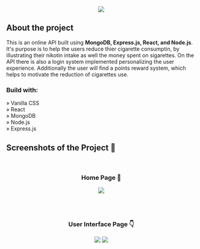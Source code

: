 <div height="350px" width="auto" align='center'><img src='https://github.com/demetrisdev/mern-cigarettes-counter/assets/112802137/32500c2f-28e5-4158-80e2-275cae5bc66f'/></div>

<h2>About the project</h2>

<p>This is an online API built using  <strong>MongoDB, Express.js, React, and Node.js</strong>. It's purpose is to help the users reduce thier cigarette consumptin, by illustrating their nikotin intake as well the money spent on sigarettes. On the API there is also a login system implemented personalizing the user experience. Additionally the user will find a points reward system, which helps to motivate the reduction of cigarettes use.</p>

<h3>Build with:</h3>

» Vanilla CSS <br>
» React <br>
» MongoDB <br>
» Node.js <br>
» Express.js

<h2>Screenshots of the Project 📸</h2>
<br>
<h3 align='center'>Home Page 🏡</h3>

<div align='center'>
<img src='https://github.com/demetrisdev/mern-cigarettes-counter/assets/112802137/8bf2df48-71a4-441a-a7cf-49bd272d465a'/>
</div>

<br><br>

<h3 align='center'>User Interface Page 👇</h3>

<div align='center'>
<img src='https://github.com/demetrisdev/mern-cigarettes-counter/assets/112802137/ddee0855-cedb-4eb9-b0b9-2a83d0c5b864'/>
<img src='https://github.com/demetrisdev/mern-cigarettes-counter/assets/112802137/da5aa1ed-61e7-4424-8cc9-1619d226a150'/>
</div>
